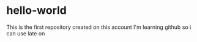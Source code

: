 # hello-world
This is the first repository created on this account
I'm learning github so i can use late on 
